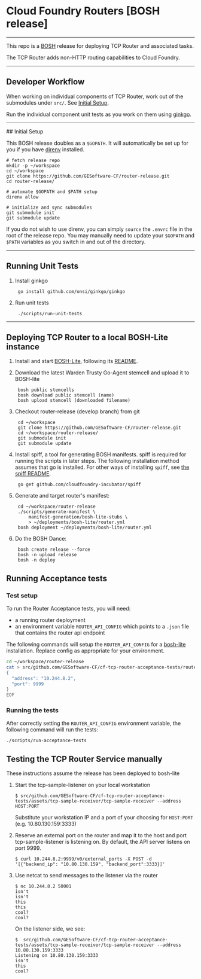 # Cloud Foundry Routers [BOSH release]

----
This repo is a [BOSH](https://github.com/cloudfoundry/bosh) release for deploying TCP Router and associated tasks.

The TCP Router adds non-HTTP routing capabilities to Cloud Foundry.

----
## Developer Workflow

When working on individual components of TCP Router, work out of the submodules under `src/`.
See [Initial Setup](#initial-setup).

Run the individual component unit tests as you work on them using
[ginkgo](https://github.com/onsi/ginkgo).

---
##<a name="initial-setup"></a> Initial Setup

This BOSH release doubles as a `$GOPATH`. It will automatically be set up for
you if you have [direnv](http://direnv.net) installed.

    # fetch release repo
    mkdir -p ~/workspace
    cd ~/workspace
    git clone https://github.com/GESoftware-CF/router-release.git
    cd router-release/

    # automate $GOPATH and $PATH setup
    direnv allow

    # initialize and sync submodules
    git submodule init
    git submodule update

If you do not wish to use direnv, you can simply `source` the `.envrc` file in the root
of the release repo.  You may manually need to update your `$GOPATH` and `$PATH` variables
as you switch in and out of the directory.

---
## Running Unit Tests

1. Install ginkgo

        go install github.com/onsi/ginkgo/ginkgo

2. Run unit tests

        ./scripts/run-unit-tests

---

## Deploying TCP Router to a local BOSH-Lite instance

1. Install and start [BOSH-Lite](https://github.com/cloudfoundry/bosh-lite),
   following its
   [README](https://github.com/cloudfoundry/bosh-lite/blob/master/README.md).

1. Download the latest Warden Trusty Go-Agent stemcell and upload it to BOSH-lite

        bosh public stemcells
        bosh download public stemcell (name)
        bosh upload stemcell (downloaded filename)

1. Checkout router-release (develop branch) from git

        cd ~/workspace
   		git clone https://github.com/GESoftware-CF/router-release.git
        cd ~/workspace/router-release/
	    git submodule init
	    git submodule update

1. Install spiff, a tool for generating BOSH manifests. spiff is required for
   running the scripts in later steps. The following installation method
   assumes that go is installed. For other ways of installing `spiff`, see
   [the spiff README](https://github.com/cloudfoundry-incubator/spiff).

        go get github.com/cloudfoundry-incubator/spiff

1. Generate and target router's manifest:

        cd ~/workspace/router-release
        ./scripts/generate-manifest \
            manifest-generation/bosh-lite-stubs \
            > ~/deployments/bosh-lite/router.yml
        bosh deployment ~/deployments/bosh-lite/router.yml

1. Do the BOSH Dance:

        bosh create release --force
        bosh -n upload release
        bosh -n deploy


## Running Acceptance tests

### Test setup

To run the Router Acceptance tests, you will need:
- a running router deployment
- an environment variable `ROUTER_API_CONFIG` which points to a `.json` file that contains the router api endpoint

The following commands will setup the `ROUTER_API_CONFIG` for a [bosh-lite](https://github.com/cloudfoundry/bosh-lite)
installation. Replace config as appropriate for your environment.


```bash
cd ~/workspace/router-release
cat > src/github.com/GESoftware-CF/cf-tcp-router-acceptance-tests/router_config.json <<EOF
{
  "address": "10.244.8.2",
  "port": 9999
}
EOF
```

### Running the tests

After correctly setting the `ROUTER_API_CONFIG` environment variable, the following command will run the tests:

```
./scripts/run-acceptance-tests
```

## Testing the TCP Router Service manually

These instructions assume the release has been deployed to bosh-lite

1. Start the tcp-sample-listener on your local workstation
	```
	$ src/github.com/GESoftware-CF/cf-tcp-router-acceptance-tests/assets/tcp-sample-receiver/tcp-sample-receiver --address HOST:PORT
	```
	Substitute your workstation IP and a port of your choosing for `HOST:PORT` (e.g. 10.80.130.159:3333)

2. Reserve an external port on the router and map it to the host and port tcp-sample-listener is listening on. By default, the API server listens on port 9999.

	```
	$ curl 10.244.8.2:9999/v0/external_ports -X POST -d '[{"backend_ip": "10.80.130.159", "backend_port":3333}]'
	```

3. Use netcat to send messages to the listener via the router
	```
	$ nc 10.244.8.2 50001
	isn't
	isn't
	this
	this
	cool?
	cool?
	```
	On the listener side, we see:
	```
	$  src/github.com/GESoftware-CF/cf-tcp-router-acceptance-tests/assets/tcp-sample-receiver/tcp-sample-receiver --address 10.80.130.159:3333
	Listening on 10.80.130.159:3333
	isn't
	this
	cool?
	```


